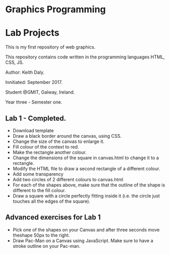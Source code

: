 # Graphics Programming
# Lab Projects

This is my first repository of web graphics.

This repository contains code written in the programming languages HTML, CSS, JS.

Author: Keith Daly.

Innitiated: September 2017.

Student @GMIT, Galway, Ireland. 

Year three - Semester one.

## Lab 1 - Completed.
* Download template 
* Draw a black border around the canvas, using CSS. 
* Change the size of the canvas to enlarge it.
* Fill colour of the context to red.
* Make the rectangle another colour.
* Change the dimensions of the square in canvas.html to change it to a rectangle.
* Modify the HTML file to draw a second rectangle of a different colour.
* Add some transparency
* Add two circles of 2 different colours to canvas.html
* For each of the shapes above, make sure that the outline of the shape is different to the fill colour. 
* Draw a square with a circle perfectly fitting inside it (i.e. the circle just touches all the edges of the square).

## Advanced exercises for Lab 1
* Pick one of the shapes on your Canvas and after three seconds move theshape 50px to the right.
* Draw Pac-Man on a Canvas using JavaScript. Make sure to have a stroke outline on your Pac-man.